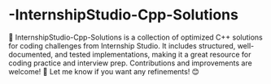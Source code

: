 # -InternshipStudio-Cpp-Solutions
🚀 InternshipStudio-Cpp-Solutions is a collection of optimized C++ solutions for coding challenges from Internship Studio. It includes structured, well-documented, and tested implementations, making it a great resource for coding practice and interview prep. Contributions and improvements are welcome! 🚀  Let me know if you want any refinements! 😊
